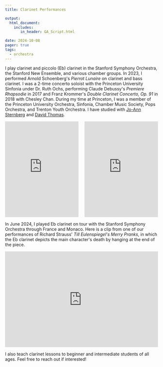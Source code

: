 ```yaml
---
title: Clarinet Performances

output: 
  html_document:
    includes:
       in_header: GA_Script.html

date: 2024-10-08
pager: true
tags:
  - orchestra
---
```


I play clarinet and piccolo (Eb) clarinet in the Stanford Symphony Orchestra, the Stanford New Ensemble, and various chamber groups. In 2023, I performed Arnold Schoenberg's *Pierrot Lunaire* on clarinet and bass clarinet. I was a 2-time concerto soloist with the Princeton University Sinfonia under Dr. Ruth Ochs, performing Claude Debussy's *Premiere Rhapsodie* in 2017 and Franz Krommer's *Double Clarinet Concerto, Op. 91* in 2018 with Chesley Chan. During my time at Princeton, I was a member of the Princeton University Orchestra, Sinfonia, Chamber Music Society, Pops Orchestra, and Trenton Youth Orchestra. I have studied with [Jo-Ann Sternberg](https://www.juilliard.edu/music/faculty/sternberg-jo-ann) and [David Thomas](https://columbussymphony.com/musician/david-thomas/).

<div style="display: flex; justify-content: space-between; gap: 20px;">

  <iframe width="48%" height="315" src="https://www.youtube.com/embed/9iaTGFWpA48?list=PLrV76eiXOtDYd2zu_BR23Gu18ruqG6din" frameborder="0" allowfullscreen></iframe>

  <iframe width="48%" height="315" src="https://www.youtube.com/embed/YoP7eribALI?si=g2hAMMiFJqJ0iPES" frameborder="0" allowfullscreen></iframe>

</div>

In June 2024, I played Eb clarinet on tour with the Stanford Symphony Orchestra through France and Monaco. Here is a clip from one of our performances of Richard Strauss' *Till Eulenspiegel's Merry Pranks*, in which the Eb clarinet depicts the main character's death by hanging at the end of the piece.

<iframe width="100%" height="315" src="https://www.youtube.com/embed/sgjl2NoV_nk?si=TGjjMgdnrS3Pl642&amp;start=808" frameborder="0" allowfullscreen></iframe>

I also teach clarinet lessons to beginner and intermediate students of all ages. Feel free to reach out if interested!